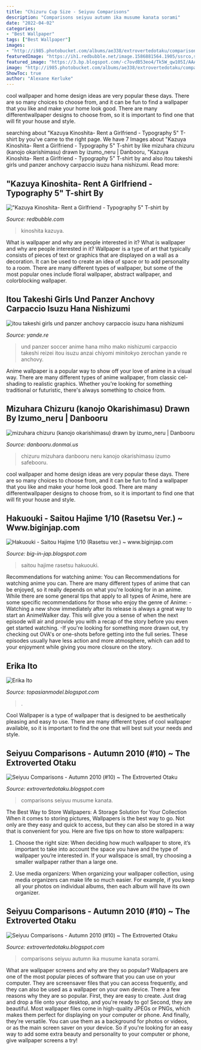 ```yaml
---
title: "Chizuru Cup Size - Seiyuu Comparisons"
description: "Comparisons seiyuu autumn ika musume kanata sorami"
date: "2022-04-02"
categories:
- "Best Wallpaper"
tags: ["Best Wallpaper"]
images:
- "http://i985.photobucket.com/albums/ae338/extrovertedotaku/comparisons 10/54.jpg"
featuredImage: "https://ih1.redbubble.net/image.1586881564.1905/ssrco,slim_fit_t_shirt,womens,101010:01c5ca27c6,side,tall_portrait,750x1000.jpg"
featured_image: "https://3.bp.blogspot.com/-c7ovdB53eo4/Tk5W_qw105I/AAAAAAAANac/ABWbntGDl0w/s400/9f5353d6.jpg"
image: "http://i985.photobucket.com/albums/ae338/extrovertedotaku/comparisons 10/54.jpg"
ShowToc: true
author: "Alexane Kerluke"
---
```



cool wallpaper and home design ideas are very popular these days. There are so many choices to choose from, and it can be fun to find a wallpaper that you like and make your home look good. There are many differentwallpaper designs to choose from, so it is important to find one that will fit your house and style.

	

		
searching about &quot;Kazuya Kinoshita- Rent a Girlfriend - Typography 5&quot; T-shirt by you've came to the right page. We have 7 Images about &quot;Kazuya Kinoshita- Rent a Girlfriend - Typography 5&quot; T-shirt by like mizuhara chizuru (kanojo okarishimasu) drawn by izumo_neru | Danbooru, &quot;Kazuya Kinoshita- Rent a Girlfriend - Typography 5&quot; T-shirt by and also itou takeshi girls und panzer anchovy carpaccio isuzu hana nishizumi. Read more:
		
    
## &quot;Kazuya Kinoshita- Rent A Girlfriend - Typography 5&quot; T-shirt By

<img loading=lazy src="https://ih1.redbubble.net/image.1586881564.1905/ssrco,slim_fit_t_shirt,womens,101010:01c5ca27c6,side,tall_portrait,750x1000.jpg" onerror="this.onerror=null;this.src='https://tse2.mm.bing.net/th?id=OIP.h_dbTd2IJ7tmMf6ynyYk_QHaJ4&amp;pid=15.1';" alt="&quot;Kazuya Kinoshita- Rent a Girlfriend - Typography 5&quot; T-shirt by">

_Source: redbubble.com_

>kinoshita kazuya. 

	

What is wallpaper and why are people interested in it?
What is wallpaper and why are people interested in it?
Wallpaper is a type of art that typically consists of pieces of text or graphics that are displayed on a wall as a decoration. It can be used to create an idea of space or to add personality to a room. There are many different types of wallpaper, but some of the most popular ones include floral wallpaper, abstract wallpaper, and colorblocking wallpaper.

    
## Itou Takeshi Girls Und Panzer Anchovy Carpaccio Isuzu Hana Nishizumi

<img loading=lazy src="https://files.yande.re/sample/88b24d8b0f48700e22cd537cc20e7d2a/yande.re 291630 sample anchovy carpaccio girls_und_panzer isuzu_hana itou_takeshi nishizumi_miho reizei_mako soccer.jpg" onerror="this.onerror=null;this.src='https://tse2.mm.bing.net/th?id=OIP.Dmn1C9SKwPStoDuoPJo6PQHaFG&amp;pid=15.1';" alt="itou takeshi girls und panzer anchovy carpaccio isuzu hana nishizumi">

_Source: yande.re_

>und panzer soccer anime hana miho mako nishizumi carpaccio takeshi reizei itou isuzu anzai chiyomi minitokyo zerochan yande re anchovy. 

	

Anime wallpaper is a popular way to show off your love of anime in a visual way. There are many different types of anime wallpaper, from classic cel-shading to realistic graphics. Whether you're looking for something traditional or futuristic, there's always something to choice from.

    
## Mizuhara Chizuru (kanojo Okarishimasu) Drawn By Izumo_neru | Danbooru

<img loading=lazy src="https://danbooru.donmai.us/data/__mizuhara_chizuru_kanojo_okarishimasu_drawn_by_izumo_neru__edde2295ea73ce0949e3474861c33709.png" onerror="this.onerror=null;this.src='https://tse1.mm.bing.net/th?id=OIP.7d4ilepzzglJ40dIYcM3CQHaJe&amp;pid=15.1';" alt="mizuhara chizuru (kanojo okarishimasu) drawn by izumo_neru | Danbooru">

_Source: danbooru.donmai.us_

>chizuru mizuhara danbooru neru kanojo okarishimasu izumo safebooru. 

	

cool wallpaper and home design ideas are very popular these days. There are so many choices to choose from, and it can be fun to find a wallpaper that you like and make your home look good. There are many differentwallpaper designs to choose from, so it is important to find one that will fit your house and style.

    
## Hakuouki - Saitou Hajime 1/10 (Rasetsu Ver.) ~ Www.biginjap.com

<img loading=lazy src="https://3.bp.blogspot.com/-c7ovdB53eo4/Tk5W_qw105I/AAAAAAAANac/ABWbntGDl0w/s400/9f5353d6.jpg" onerror="this.onerror=null;this.src='https://tse3.mm.bing.net/th?id=OIP.nAR_KU-G46T6acXHpDzh0wAAAA&amp;pid=15.1';" alt="Hakuouki - Saitou Hajime 1/10 (Rasetsu ver.) ~ www.biginjap.com">

_Source: big-in-jap.blogspot.com_

>saitou hajime rasetsu hakuouki. 

	

Recommendations for watching anime: You can
Recommendations for watching anime you can. There are many different types of anime that can be enjoyed, so it really depends on what you're looking for in an anime. While there are some general tips that apply to all types of Anime, here are some specific recommendations for those who enjoy the genre of Anime: 
-Watching a new show immediately after its release is always a great way to start an AnimeWalker day. This will give you a sense of when the next episode will air and provide you with a recap of the story before you even get started watching. 
-If you're looking for something more drawn out, try checking out OVA's or one-shots before getting into the full series. These episodes usually have less action and more atmosphere, which can add to your enjoyment while giving you more closure on the story.

    
## Erika Ito

<img loading=lazy src="https://lh3.googleusercontent.com/proxy/YF9C5L989adxTFg01aGcfXW0Y8D7ADSPq8iAjVuc6ySr0oa0P9DY60IzL2CjDCV_o772vm7YNQLub9c=w1200-h630-p-k-no-nu" onerror="this.onerror=null;this.src='https://tse2.mm.bing.net/th?id=OIP.hx9sMGxGObTb6X3N0zTdAAHaJV&amp;pid=15.1';" alt="Erika Ito">

_Source: topasianmodel.blogspot.com_

>. 

	

Cool Wallpaper is a type of wallpaper that is designed to be aesthetically pleasing and easy to use. There are many different types of cool wallpaper available, so it is important to find the one that will best suit your needs and style.

    
## Seiyuu Comparisons - Autumn 2010 (#10) ~ The Extroverted Otaku

<img loading=lazy src="https://lh5.googleusercontent.com/proxy/g6GjVhCvTM5O9kyVknsdHQm0FsT94MSrshi8LqcWv1fXZAJt-D_zwfkunIFgAjZ4QlIJqYycXrzy5s1qMfh2nmd5RjK_oKIG4PeYTXumO9ptDPkNvPO33bNn9i3B5E7G0US-phg=s0-d" onerror="this.onerror=null;this.src='https://tse1.mm.bing.net/th?id=OIP.K_M_fsbIGTpn5uVR-LC8wQHaEK&amp;pid=15.1';" alt="Seiyuu Comparisons - Autumn 2010 (#10) ~ The Extroverted Otaku">

_Source: extrovertedotaku.blogspot.com_

>comparisons seiyuu musume kanata. 

	

The Best Way to Store Wallpapers: A Storage Solution for Your Collection
When it comes to storing pictures, Wallpapers is the best way to go. Not only are they easy and quick to access, but they can also be stored in a way that is convenient for you. Here are five tips on how to store wallpapers:
1) Choose the right size: When deciding how much wallpaper to store, it’s important to take into account the space you have and the type of wallpaper you’re interested in. If your wallspace is small, try choosing a smaller wallpaper rather than a large one.

2) Use media organizers: When organizing your wallpaper collection, using media organizers can make life so much easier. For example, if you keep all your photos on individual albums, then each album will have its own organizer.

    
## Seiyuu Comparisons - Autumn 2010 (#10) ~ The Extroverted Otaku

<img loading=lazy src="http://i985.photobucket.com/albums/ae338/extrovertedotaku/comparisons 10/54.jpg" onerror="this.onerror=null;this.src='https://tse1.mm.bing.net/th?id=OIP.mLA60Yc6ZfHR8vtKTweviAHaEK&amp;pid=15.1';" alt="Seiyuu Comparisons - Autumn 2010 (#10) ~ The Extroverted Otaku">

_Source: extrovertedotaku.blogspot.com_

>comparisons seiyuu autumn ika musume kanata sorami. 

	

What are wallpaper screens and why are they so popular?
Wallpapers are one of the most popular pieces of software that you can use on your computer. They are screensaver files that you can access frequently, and they can also be used as a wallpaper on your own device. There a few reasons why they are so popular. First, they are easy to create. Just drag and drop a file onto your desktop, and you're ready to go! Second, they are beautiful. Most wallpaper files come in high-quality JPEGs or PNGs, which makes them perfect for displaying on your computer or phone. And finally, they're versatile. You can use them as a background for photos or videos, or as the main screen saver on your device. So if you're looking for an easy way to add some extra beauty and personality to your computer or phone, give wallpaper screens a try!

